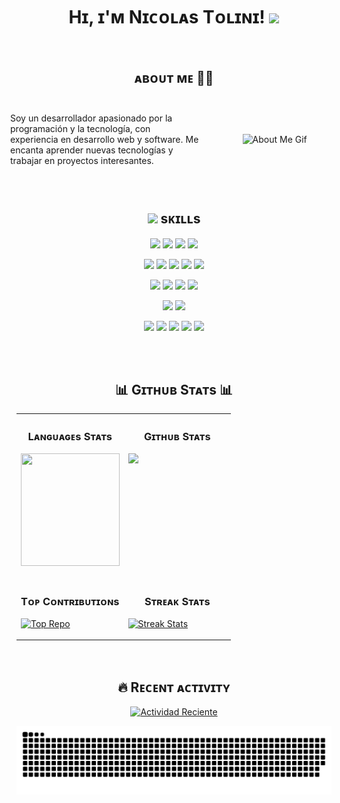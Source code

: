 <h1 align="center">
Hɪ, ɪ'ᴍ Nɪᴄᴏʟᴀs Tᴏʟɪɴɪ!
	<a href="https://github.com/Bouaskaoun" target="_self">
		<img src="https://media.giphy.com/media/hvRJCLFzcasrR4ia7z/giphy.gif" width="30">
	</a>
</h1>

<br>
<h2 align="center">ᴀʙᴏᴜᴛ ᴍᴇ 👨‍💻</h2>
<div style="display: flex; align-items: center; justify-content: center; max-width: 800px; margin: auto;">
  <div style="flex: 0 0 60%; padding: 10px; text-align: left;">
    <p>
      Soy un desarrollador apasionado por la programación y la tecnología, con experiencia en desarrollo web y software. Me encanta aprender nuevas tecnologías y trabajar en proyectos interesantes.
    </p>
  </div>
  <div style="flex: 0 0 40%; padding: 10px; text-align: center;">
    <img src="https://media.giphy.com/media/QvpqTCiEcwtvx6wwJK/giphy.gif" width="270" height="270" alt="About Me Gif"/>
  </div>
</div>
<br>



<h2 align="center"><img src="https://media2.giphy.com/media/QssGEmpkyEOhBCb7e1/giphy.gif?cid=ecf05e47a0n3gi1bfqntqmob8g9aid1oyj2wr3ds3mg700bl&rid=giphy.gif" width="32px"> sᴋɪʟʟs </h2>
<p align="center">
    <!-- Lenguajes de Programación -->
    <img src="https://img.shields.io/badge/java-%23ED8B00.svg?style=for-the-badge&logo=openjdk&logoColor=white"/>
    <img src="https://img.shields.io/badge/javascript-%23323330.svg?style=for-the-badge&logo=javascript&logoColor=%23F7DF1E"/>
    <img src="https://img.shields.io/badge/python-3670A0?style=for-the-badge&logo=python&logoColor=ffdd54"/>
    <img src="https://img.shields.io/badge/c-%2300599C.svg?style=for-the-badge&logo=c&logoColor=white"/>
    
</p>
<p align="center">
    <!-- Frameworks y Librerías -->
    <img src="https://img.shields.io/badge/react-%2320232a.svg?style=for-the-badge&logo=react&logoColor=%2361DAFB"/>
    <img src="https://img.shields.io/badge/spring-%236DB33F.svg?style=for-the-badge&logo=spring&logoColor=white"/>
    <img src="https://img.shields.io/badge/astro-%232C2052.svg?style=for-the-badge&logo=astro&logoColor=white"/>
    <img src="https://img.shields.io/badge/tailwindcss-%2338B2AC.svg?style=for-the-badge&logo=tailwind-css&logoColor=white"/>
    <img src="https://img.shields.io/badge/bootstrap-%237952B3.svg?style=for-the-badge&logo=bootstrap&logoColor=white"/>
    
</p>
<p align="center">
    <!-- Tecnologías Web -->
    <img src="https://img.shields.io/badge/html5-%23E34F26.svg?style=for-the-badge&logo=html5&logoColor=white"/>
    <img src="https://img.shields.io/badge/css3-%231572B6.svg?style=for-the-badge&logo=css3&logoColor=white"/>
    <img src="https://img.shields.io/badge/node.js-6DA55F?style=for-the-badge&logo=node.js&logoColor=white"/>
    <img src="https://img.shields.io/badge/npm-%233C3D47.svg?style=for-the-badge&logo=npm&logoColor=white"/>
</p>
<p align="center">
    <!-- Bases de Datos -->
    <img src="https://img.shields.io/badge/mysql-4479A1.svg?style=for-the-badge&logo=mysql&logoColor=white"/>
    <img src="https://img.shields.io/badge/MongoDB-%234ea94b.svg?style=for-the-badge&logo=mongodb&logoColor=white"/>
</p>
<p align="center">
    <!-- Otros -->
    <img src="https://img.shields.io/badge/Linux-FCC624?style=for-the-badge&logo=linux&logoColor=black"/>
    <img src="https://img.shields.io/badge/Windows%20Terminal-%234D4D4D.svg?style=for-the-badge&logo=windows-terminal&logoColor=white"/>
    <img src="https://img.shields.io/badge/Docker-%230db7ed.svg?style=for-the-badge&logo=docker&logoColor=white"/>
    <img src="https://img.shields.io/badge/Git-F05032?style=for-the-badge&logo=git&logoColor=white"/>
    <img src="https://img.shields.io/badge/github-%23121011.svg?style=for-the-badge&logo=github&logoColor=white"/>
</p>

<br>
<br>

<!--Github stats Table--> 
<h2 align="center">📊 Gɪᴛʜᴜʙ Sᴛᴀᴛs 📊</h2>

<div align="center">
  <table width="100%" align="center">
    <tr>
      <td width="50%" valign="top">
        <h3 align="center"><strong>Lᴀɴɢᴜᴀɢᴇs Sᴛᴀᴛs</strong></h3>
        <p>
          <a href="https://github.com/Nicolastolinii">
            <img height="180em" width="100%" src="https://github-readme-stats-eight-theta.vercel.app/api/top-langs/?username=Nicolastolinii&layout=compact&langs_count=8&theme=nightowl"/>
          </a>
        </p>
      </td>
      <td width="50%" valign="top">
        <h3 align="center"><strong>Gɪᴛʜᴜʙ Sᴛᴀᴛs</strong></h3>
        <p>
         <a href="https://github.com/Nicolastolinii">
            <img height="180em" src="https://github-readme-stats-eight-theta.vercel.app/api?username=nicolastolinii&show_icons=true&limit=3&theme=nightowl&show_owner=true&combine_all_yearly_contributions=true"/>
        </p>
      </td>
    </tr>
    <tr>
      <td width="50%" valign="top">
        <h3 align="center"><strong>Tᴏᴘ Cᴏɴᴛʀɪʙᴜᴛɪᴏɴs</strong></h3>
        <p>
          <a href="https://github.com/Nicolastolinii">
            <img src="https://github-contributor-stats.vercel.app/api?username=nicolastolinii&limit=3&theme=nightowl&show_owner=true&combine_all_yearly_contributions=true" alt="Top Repo" />
          </a>
        </p>
      </td>
      <td width="50%" valign="top">
        <h3 align="center"><strong>Sᴛʀᴇᴀᴋ Sᴛᴀᴛs</strong></h3>
        <p>
          <a href="https://github.com/Nicolastolinii">
            <img src="https://streak-stats.demolab.com?user=nicolastolinii&theme=nightowl" alt="Streak Stats" />
          </a>
        </p>
      </td>
    </tr>
  </table>
</div>


<br />

<div align="center">
  <h2>🔥 Rᴇᴄᴇɴᴛ ᴀᴄᴛɪᴠɪᴛʏ</h2>
  <a href="https://github.com/Nicolastolinii">
    <img src="https://github-readme-activity-graph.vercel.app/graph?username=Nicolastolinii&theme=nightowl" alt="Actividad Reciente"/>
  </a>
</div>
<p align="center">
  <img  src="https://raw.githubusercontent.com/Elanza-48/Elanza-48/main/resources/img/github-contribution-grid-snake.svg"
    alt="example" />
</p>


